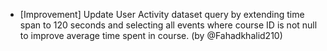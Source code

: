 - [Improvement] Update User Activity dataset query by extending time span to 120 seconds and selecting all events where course ID is not null to improve average time spent in course. (by @Fahadkhalid210)

